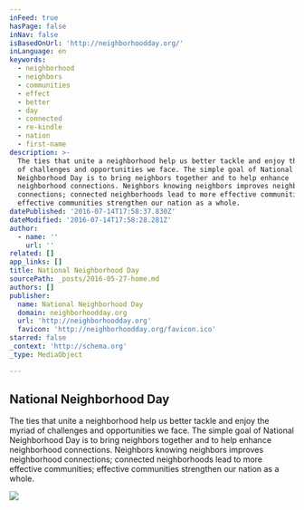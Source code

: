 ```yaml
---
inFeed: true
hasPage: false
inNav: false
isBasedOnUrl: 'http://neighborhoodday.org/'
inLanguage: en
keywords:
  - neighborhood
  - neighbors
  - communities
  - effect
  - better
  - day
  - connected
  - re-kindle
  - nation
  - first-name
description: >-
  The ties that unite a neighborhood help us better tackle and enjoy the myriad
  of challenges and opportunities we face. The simple goal of National
  Neighborhood Day is to bring neighbors together and to help enhance
  neighborhood connections. Neighbors knowing neighbors improves neighborhood
  connections; connected neighborhoods lead to more effective communities;
  effective communities strengthen our nation as a whole.
datePublished: '2016-07-14T17:58:37.830Z'
dateModified: '2016-07-14T17:58:28.281Z'
author:
  - name: ''
    url: ''
related: []
app_links: []
title: National Neighborhood Day
sourcePath: _posts/2016-05-27-home.md
authors: []
publisher:
  name: National Neighborhood Day
  domain: neighborhoodday.org
  url: 'http://neighborhoodday.org'
  favicon: 'http://neighborhoodday.org/favicon.ico'
starred: false
_context: 'http://schema.org'
_type: MediaObject

---
```

<article style=""><h1>National Neighborhood Day</h1><p>The ties that unite a neighborhood help us better tackle and enjoy the myriad of challenges and opportunities we face. The simple goal of National Neighborhood Day is to bring neighbors together and to help enhance neighborhood connections. Neighbors knowing neighbors improves neighborhood connections; connected neighborhoods lead to more effective communities; effective communities strengthen our nation as a whole.</p><img src="https://s3-us-west-2.amazonaws.com/the-grid-img/p/ab1632bd6ba26a48f8086a76a328d11e63fd9874.jpg" /></article>